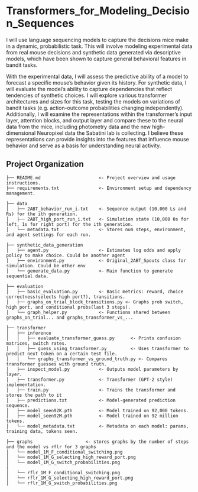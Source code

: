 # Transformers_for_Modeling_Decision_Sequences
I will use language sequencing models to capture the decisions mice make in a dynamic, probabilistic task. This will involve modeling experimental data from real mouse decisions and synthetic data generated via descriptive models, which have been shown to capture general behavioral features in bandit tasks. 

With the experimental data, I will assess the predictive ability of a model to forecast a specific mouse’s behavior given its history. For synthetic data, I will evaluate the model’s ability to capture dependencies that reflect tendencies of synthetic choices. 
I will explore various transformer architectures and sizes for this task, testing the models on variations of bandit tasks (e.g. action-outcome probabilities changing independently). Additionally, I will examine the representations within the transformer’s input layer, attention blocks, and output layer and compare these to the neural data from the mice, including photometry data and the new high-dimensional Neuropixel data the Sabatini lab is collecting. I believe these representations can provide insights into the features that influence mouse behavior and serve as a basis for understanding neural activity.


Project Organization
----------
    ├── README.md                      <- Project overview and usage instructions.
    ├── requirements.txt               <- Environment setup and dependency management.

    ├── data
    │   ├── 2ABT_behavior_run_i.txt    <- Sequence output (10,000 Ls and Rs) for the ith generation.
    │   ├── 2ABT_high_port_run_i.txt   <- Simulation state (10,000 0s for left, 1s for right port) for the ith generation.
    │   └── metadata.txt               <- Stores num steps, environment, and agent settings for each run.

    ├── synthetic_data_generation
    │   ├── agent.py                   <- Estimates log odds and apply policy to make choice. Could be another agent
    │   ├── environment.py             <- Original_2ABT_Spouts class for simulation. Could be other env
    │   └── generate_data.py           <- Main function to generate sequential data.

    ├── evaluation
    │   ├── basic_evaluation.py        <- Basic metrics: reward, choice correctness(selects high port?), transitions.
    │   ├── graphs_on_trial_block_transitions.py <- Graphs prob switch, high port, and conditional probs(last 3 steps).
    │   └── graph_helper.py            <- Functions shared between graphs_on_trial... and graphs_transformer_vs_...

    ├── transformer
    │   ├── inference
    │   │   ├── evaluate_transformer_guess.py      <- Prints confusion matrices, switch rates.
    │   │   ├── guess_using_transformer.py         <- Uses transformer to predict next token on a certain test file.
    │   │   └── graphs_transformer_vs_ground_truth.py <- Compares transformer guesses with ground truth.
    │   ├── inspect_model.py           <- Outputs model parameters by layer.
    │   ├── transformer.py             <- Transformer (GPT-2 style) implementation.
    │   ├── train.py                   <- Trains the transformer and stores the path to it
    │   ├── predictions.txt            <- Model-generated prediction sequence.
    │   ├── model_seen92K.pth          <- Model trained on 92,000 tokens.
    │   ├── model_seen92M.pth          <- Model trained on 92 million tokens.
    │   └── model_metadata.txt         <- Metadata on each model: params, training data, tokens seen.

    ├── graphs                    <- stores graphs by the number of steps and the model vs rflr for 3 graphs
    │   └── model_1M_F_conditional_switching.png
    │   └── model_1M_G_selecting_high_reward_port.png
    │   └── model_1M_G_switch_probabilities.png
    |
    │   └── rflr_1M_F_conditional_switching.png
    │   └── rflr_1M_G_selecting_high_reward_port.png
    │   └── rflr_1M_G_switch_probabilities.png
